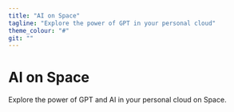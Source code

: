 ```yaml
---
title: "AI on Space"
tagline: "Explore the power of GPT in your personal cloud"
theme_colour: "#"
git: ""
---
```


# AI on Space
Explore the power of GPT and AI in your personal cloud on Space. 
